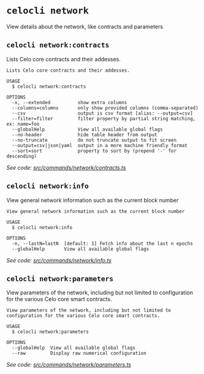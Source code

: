 # `celocli network`

View details about the network, like contracts and parameters


## `celocli network:contracts`

Lists Celo core contracts and their addesses.

```
Lists Celo core contracts and their addesses.

USAGE
  $ celocli network:contracts

OPTIONS
  -x, --extended          show extra columns
  --columns=columns       only show provided columns (comma-separated)
  --csv                   output is csv format [alias: --output=csv]
  --filter=filter         filter property by partial string matching, ex: name=foo
  --globalHelp            View all available global flags
  --no-header             hide table header from output
  --no-truncate           do not truncate output to fit screen
  --output=csv|json|yaml  output in a more machine friendly format
  --sort=sort             property to sort by (prepend '-' for descending)
```

_See code: [src/commands/network/contracts.ts](https://github.com/celo-org/celo-monorepo/tree/master/packages/cli/src/commands/network/contracts.ts)_

## `celocli network:info`

View general network information such as the current block number

```
View general network information such as the current block number

USAGE
  $ celocli network:info

OPTIONS
  -n, --lastN=lastN  [default: 1] Fetch info about the last n epochs
  --globalHelp       View all available global flags
```

_See code: [src/commands/network/info.ts](https://github.com/celo-org/celo-monorepo/tree/master/packages/cli/src/commands/network/info.ts)_

## `celocli network:parameters`

View parameters of the network, including but not limited to configuration for the various Celo core smart contracts.

```
View parameters of the network, including but not limited to configuration for the various Celo core smart contracts.

USAGE
  $ celocli network:parameters

OPTIONS
  --globalHelp  View all available global flags
  --raw         Display raw numerical configuration
```

_See code: [src/commands/network/parameters.ts](https://github.com/celo-org/celo-monorepo/tree/master/packages/cli/src/commands/network/parameters.ts)_
